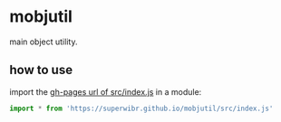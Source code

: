 # mobjutil
main object utility.

## how to use
import the [gh-pages url of src/index.js](https://superwibr.github.io/mobjutil/src/index.js) in a module:
```javascript
import * from 'https://superwibr.github.io/mobjutil/src/index.js'
```

